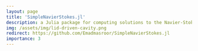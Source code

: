 ```yaml
---
layout: page
title: 'SimpleNavierStokes.jl'
description: a Julia package for computing solutions to the Navier-Stokes equations on Cartesian grids.
img: /assets/img/lid-driven-cavity.png
redirect: https://github.com/Emadmasroor/SimpleNavierStokes.jl
importance: 3
---
```


